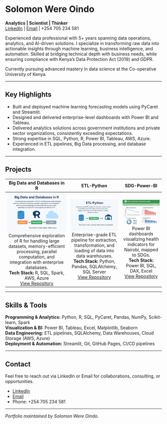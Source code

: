 # Solomon Were Oindo

**Analytics | Scientist | Thinker**  
[LinkedIn](https://www.linkedin.com/in/solomonwere) | [Email](mailto:oindosolo705@gmail.com) | +254 705 234 581

Experienced data professional with 5+ years spanning data operations, analytics, and AI-driven solutions. I specialize in transforming raw data into actionable insights through machine learning, business intelligence, and automation. Skilled at bridging technical depth with business needs, while ensuring compliance with Kenya’s Data Protection Act (2019) and GDPR.

Currently pursuing advanced mastery in data science at the Co-operative University of Kenya.

---

## Key Highlights

- Built and deployed machine learning forecasting models using PyCaret and Streamlit.  
- Designed and delivered enterprise-level dashboards with Power BI and Tableau.  
- Delivered analytics solutions across government institutions and private sector organizations, consistently exceeding expectations.  
- Strong expertise in SQL, Python, R, Power BI, Tableau, AWS, Azure.  
- Experienced in ETL pipelines, Big Data processing, and database integration.

---

## Projects

| Big Data and Databases in R | ETL-Python | SDG-Power-BI |
|-----------------------------|------------|--------------|
| <div align="center"> <img src="bigdata-r.png" width="200"/><br/> Comprehensive exploration of R for handling large datasets, memory-efficient processing, parallel computation, and integration with enterprise databases.<br/><b>Tech Stack:</b> R, SQL, Spark, AWS, Azure<br/><a href="https://github.com/solowere/Big-Data-and-Database-in-R">View Repository</a> </div> | <div align="center"> <img src="etl-python.png" width="200"/><br/> Enterprise-grade ETL pipeline for extraction, transformation, and loading of data into data warehouses.<br/><b>Tech Stack:</b> Python, Pandas, SQLAlchemy, SQL Server<br/><a href="https://github.com/solowere/ETL-Python">View Repository</a> </div> | <div align="center"> <img src="sdg-powerbi.png" width="200"/><br/> Power BI dashboards visualizing health indicators for Nairobi, mapped to SDGs.<br/><b>Tech Stack:</b> Power BI, SQL, DAX, Excel<br/><a href="https://github.com/solowere/SDG-Power-BI">View Repository</a> </div> |

---

## Skills & Tools

**Programming & Analytics:** Python, R, SQL, PyCaret, Pandas, NumPy, Scikit-learn, Spark  
**Visualization & BI:** Power BI, Tableau, Excel, Matplotlib, Seaborn  
**Data Engineering:** ETL pipelines, SQLAlchemy, Data Warehouses, Cloud Storage (AWS, Azure)  
**Deployment & Automation:** Streamlit, Git, GitHub Pages, CI/CD pipelines  

---

## Contact

Feel free to reach out via LinkedIn or Email for collaborations, consulting, or opportunities.  

- [LinkedIn](https://www.linkedin.com/in/solomonwere)  
- [Email](mailto:oindosolo705@gmail.com)  
- Phone: +254 705 234 581  

---

*Portfolio maintained by Solomon Were Oindo.*
